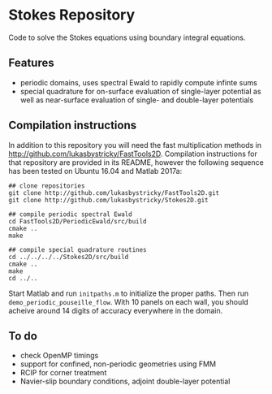 # Stokes Repository

Code to solve the Stokes equations using boundary integral equations.

## Features
* periodic domains, uses spectral Ewald to rapidly compute infinte sums
* special quadrature for on-surface evaluation of single-layer potential as well as near-surface evaluation of single- and double-layer potentials

## Compilation instructions

In addition to this repository you will need the fast multiplication methods in http://github.com/lukasbystricky/FastTools2D. Compilation instructions for that repository are provided in its README, however the following sequence has been tested on Ubuntu 16.04 and Matlab 2017a:

	## clone repositories
	git clone http://github.com/lukasbystricky/FastTools2D.git
	git clone http://github.com/lukasbystricky/Stokes2D.git

	## compile periodic spectral Ewald
	cd FastTools2D/PeriodicEwald/src/build
	cmake ..
	make

	## compile special quadrature routines
	cd ../../../../Stokes2D/src/build
	cmake ..
	make
	cd ../..


Start Matlab and run `initpaths.m` to initialize the proper paths. Then run `demo_periodic_pouseille_flow`. With 10 panels on each wall, you should acheive around 14 digits of accuracy everywhere in the domain.  

## To do

* check OpenMP timings
* support for confined, non-periodic geometries using FMM
* RCIP for corner treatment
* Navier-slip boundary conditions, adjoint double-layer potential
